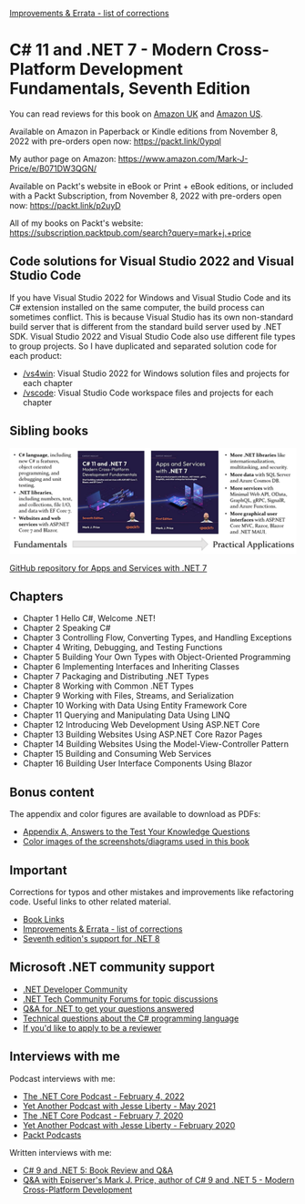[Improvements & Errata - list of corrections](docs/errata)

# C# 11 and .NET 7 - Modern Cross-Platform Development Fundamentals, Seventh Edition

You can read reviews for this book on [Amazon UK](https://www.amazon.co.uk/11-NET-Cross-Platform-Development-Fundamentals/dp/1803237805#customerReviews) and [Amazon US](https://www.amazon.com/11-NET-Cross-Platform-Development-Fundamentals/dp/1803237805#customerReviews).

Available on Amazon in Paperback or Kindle editions from November 8, 2022 with pre-orders open now: https://packt.link/0ypql

My author page on Amazon: https://www.amazon.com/Mark-J-Price/e/B071DW3QGN/ 

Available on Packt's website in eBook or Print + eBook editions, or included with a Packt Subscription, from November 8, 2022 with pre-orders open now: https://packt.link/p2uyD

All of my books on Packt's website: https://subscription.packtpub.com/search?query=mark+j.+price

## Code solutions for Visual Studio 2022 and Visual Studio Code

If you have Visual Studio 2022 for Windows and Visual Studio Code and its C# extension installed on the same computer, the build process can sometimes conflict. This is because Visual Studio has its own non-standard build server that is different from the standard build server used by .NET SDK. Visual Studio 2022 and Visual Studio Code also use different file types to group projects. So I have duplicated and separated solution code for each product:

- [/vs4win](/vs4win): Visual Studio 2022 for Windows solution files and projects for each chapter
- [/vscode](/vscode): Visual Studio Code workspace files and projects for each chapter

## Sibling books
![Sibling books](images/B18857_01_01.png)

[GitHub repository for Apps and Services with .NET 7](https://github.com/markjprice/apps-services-net7)

## Chapters
- Chapter 1 Hello C#, Welcome .NET!
- Chapter 2 Speaking C#
- Chapter 3 Controlling Flow, Converting Types, and Handling Exceptions
- Chapter 4 Writing, Debugging, and Testing Functions
- Chapter 5 Building Your Own Types with Object-Oriented Programming
- Chapter 6 Implementing Interfaces and Inheriting Classes
- Chapter 7 Packaging and Distributing .NET Types
- Chapter 8 Working with Common .NET Types
- Chapter 9 Working with Files, Streams, and Serialization
- Chapter 10 Working with Data Using Entity Framework Core
- Chapter 11 Querying and Manipulating Data Using LINQ
- Chapter 12 Introducing Web Development Using ASP.NET Core
- Chapter 13 Building Websites Using ASP.NET Core Razor Pages
- Chapter 14 Building Websites Using the Model-View-Controller Pattern
- Chapter 15 Building and Consuming Web Services
- Chapter 16 Building User Interface Components Using Blazor

## Bonus content

The appendix and color figures are available to download as PDFs:

- [Appendix A, Answers to the Test Your Knowledge Questions](docs/B18856_Appendix.pdf)
- [Color images of the screenshots/diagrams used in this book](docs/9781803237800_ColorImages.pdf)

## Important
Corrections for typos and other mistakes and improvements like refactoring code. Useful links to other related material. 
- [Book Links](book-links.md)
- [Improvements & Errata - list of corrections](docs/errata)
- [Seventh edition's support for .NET 8](docs/dotnet8.md)

## Microsoft .NET community support
- [.NET Developer Community](https://dotnet.microsoft.com/platform/community)
- [.NET Tech Community Forums for topic discussions](https://techcommunity.microsoft.com/t5/net/ct-p/dotnet)
- [Q&A for .NET to get your questions answered](https://docs.microsoft.com/en-us/answers/products/dotnet)
- [Technical questions about the C# programming language](https://docs.microsoft.com/en-us/answers/topics/dotnet-csharp.html)
- [If you'd like to apply to be a reviewer](https://authors.packtpub.com/reviewers/)

## Interviews with me
Podcast interviews with me:
- [The .NET Core Podcast - February 4, 2022](https://dotnetcore.show/episode-91-c-sharp-10-and-dotnet-6-with-mark-j-price/)
- [Yet Another Podcast with Jesse Liberty - May 2021](http://jesseliberty.com/2021/05/16/mark-price-on-c9-and-net-6/)
- [The .NET Core Podcast - February 7, 2020](https://dotnetcore.show/episode-44-learning-net-core-with-mark-j-price/)
- [Yet Another Podcast with Jesse Liberty - February 2020](http://jesseliberty.com/2020/02/23/mark-price-c-net-core/)
- [Packt Podcasts](https://soundcloud.com/packt-podcasts/csharp-8-dotnet-core-3-the-evolution-of-the-microsoft-ecosystem)

Written interviews with me:
- [C# 9 and .NET 5: Book Review and Q&A](https://www.infoq.com/articles/book-interview-mark-price/?itm_source=infoq&itm_campaign=user_page&itm_medium=link)
- [Q&A with Episerver's Mark J. Price, author of C# 9 and .NET 5 - Modern Cross-Platform Development](https://www.episerver.com/articles/q-and-a-with-mark-price)
